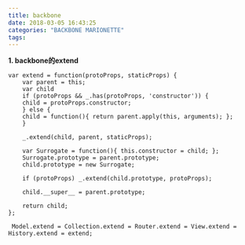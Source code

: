 ```yaml
---
title: backbone
date: 2018-03-05 16:43:25
categories: "BACKBONE MARIONETTE"
tags:
---
```


**1. backbone的extend**

    var extend = function(protoProps, staticProps) {
        var parent = this;
        var child
        if (protoProps && _.has(protoProps, 'constructor')) {
        child = protoProps.constructor;
        } else {
        child = function(){ return parent.apply(this, arguments); };
        }

        _.extend(child, parent, staticProps);

        var Surrogate = function(){ this.constructor = child; };
        Surrogate.prototype = parent.prototype;
        child.prototype = new Surrogate;

        if (protoProps) _.extend(child.prototype, protoProps);

        child.__super__ = parent.prototype;

        return child;
    };

     Model.extend = Collection.extend = Router.extend = View.extend = History.extend = extend;